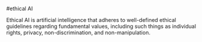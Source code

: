 #ethical AI


Ethical AI is artificial intelligence that adheres to well-defined ethical guidelines 
regarding fundamental values, including such things as individual rights, 
privacy, non-discrimination, and non-manipulation.

